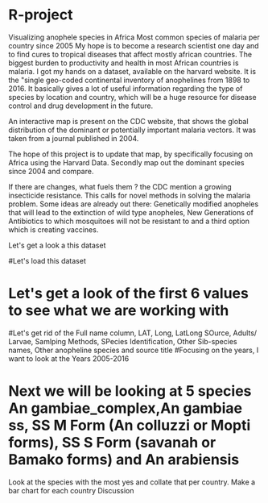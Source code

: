 # R-project
Visualizing anophele species in Africa
Most common species of malaria per country since 2005
My hope is to become a research scientist one day and to find cures to tropical diseases that affect mostly african countries. The biggest burden to productivity and health in most African countries is malaria. 
I got my hands on a dataset, available on the harvard website. It is the "single geo-coded continental inventory of anophelines from 1898 to 2016. It basically gives a lot of useful information regarding the type of species by location and country, which will be a huge resource for disease control and drug development in the future.

An interactive map is present on the CDC website, that shows the global distribution of the dominant or potentially important malaria vectors. It was taken from a journal published in 2004.

The hope of this project is to update that map, by specifically focusing on Africa using the Harvard Data. Secondly map out the dominant species since 2004 and compare. 

If there are changes, what fuels them ? the CDC mention a growing insecticide resistance. This calls for novel methods in solving the malaria problem. Some ideas are already out there:  Genetically modified anopheles that will lead to the extinction of wild type anopheles, New Generations of Antibiotics to which mosquitoes will not be resistant to and a third option which is creating vaccines. 


Let's get a look a this dataset

#Let's load this dataset
# Let's get a look of the first 6 values to see what we are working with
#Let's get rid of the Full name column, LAT, Long, LatLong SOurce,  Adults/ Larvae, Samlping Methods, SPecies Identification, Other Sib-species names, Other anopheline species and source title
#Focusing on the years, I want to look at the Years 2005-2016
# Next we will be looking at 5 species An gambiae_complex,An gambiae ss,  SS M Form (An colluzzi or Mopti forms), SS S Form (savanah or Bamako forms) and An arabiensis    

Look at the species with the most yes and collate that per country.
Make  a bar chart for each country
 Discussion
